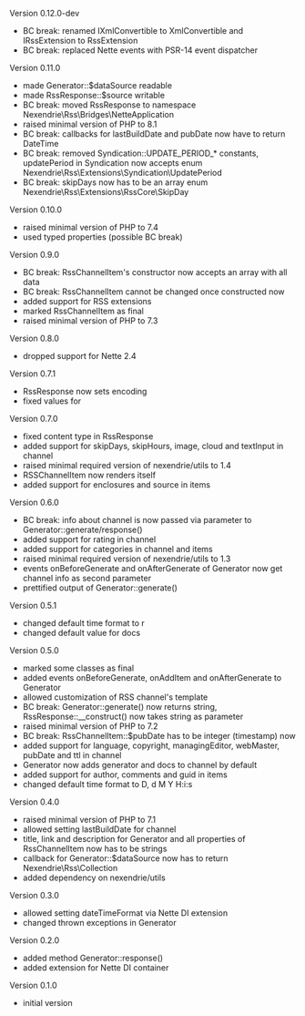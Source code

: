 Version 0.12.0-dev
- BC break: renamed IXmlConvertible to XmlConvertible and IRssExtension to RssExtension
- BC break: replaced Nette events with PSR-14 event dispatcher

Version 0.11.0
- made Generator::$dataSource readable
- made RssResponse::$source writable
- BC break: moved RssResponse to namespace Nexendrie\Rss\Bridges\NetteApplication
- raised minimal version of PHP to 8.1
- BC break: callbacks for lastBuildDate and pubDate now have to return DateTime
- BC break: removed Syndication::UPDATE_PERIOD_* constants, updatePeriod in Syndication now accepts enum Nexendrie\Rss\Extensions\Syndication\UpdatePeriod
- BC break: skipDays now has to be an array enum Nexendrie\Rss\Extensions\RssCore\SkipDay

Version 0.10.0
- raised minimal version of PHP to 7.4
- used typed properties (possible BC break)

Version 0.9.0
- BC break: RssChannelItem's constructor now accepts an array with all data
- BC break: RssChannelItem cannot be changed once constructed now
- added support for RSS extensions
- marked RssChannelItem as final
- raised minimal version of PHP to 7.3

Version 0.8.0
- dropped support for Nette 2.4

Version 0.7.1
- RssResponse now sets encoding
- fixed values for <skipHours><hour>

Version 0.7.0
- fixed content type in RssResponse
- added support for skipDays, skipHours, image, cloud and textInput in channel
- raised minimal required version of nexendrie/utils to 1.4
- RSSChannelItem now renders itself
- added support for enclosures and source in items

Version 0.6.0
- BC break: info about channel is now passed via parameter to Generator::generate/response()
- added support for rating in channel
- added support for categories in channel and items
- raised minimal required version of nexendrie/utils to 1.3
- events onBeforeGenerate and onAfterGenerate of Generator now get channel info as second parameter
- prettified output of Generator::generate()

Version 0.5.1
- changed default time format to r
- changed default value for docs

Version 0.5.0
- marked some classes as final
- added events onBeforeGenerate, onAddItem and onAfterGenerate to Generator
- allowed customization of RSS channel's template
- BC break: Generator::generate() now returns string, RssResponse::__construct() now takes string as parameter
- raised minimal version of PHP to 7.2
- BC break: RssChannelItem::$pubDate has to be integer (timestamp) now
- added support for language, copyright, managingEditor, webMaster, pubDate and ttl in channel
- Generator now adds generator and docs to channel by default
- added support for author, comments and guid in items
- changed default time format to D, d M Y H:i:s

Version 0.4.0
- raised minimal version of PHP to 7.1
- allowed setting lastBuildDate for channel
- title, link and description for Generator and all properties of RssChannelItem now has to be strings
- callback for Generator::$dataSource now has to return Nexendrie\Rss\Collection
- added dependency on nexendrie/utils

Version 0.3.0
- allowed setting dateTimeFormat via Nette DI extension
- changed thrown exceptions in Generator

Version 0.2.0
- added method Generator::response()
- added extension for Nette DI container

Version 0.1.0
- initial version
